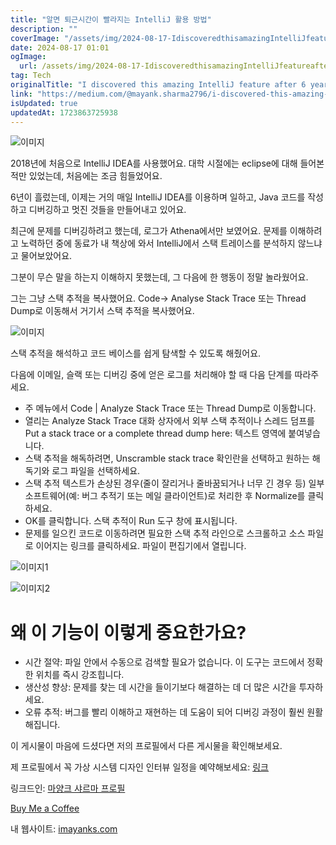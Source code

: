 ```yaml
---
title: "알면 퇴근시간이 빨라지는 IntelliJ 활용 방법"
description: ""
coverImage: "/assets/img/2024-08-17-IdiscoveredthisamazingIntelliJfeatureafter6years_0.png"
date: 2024-08-17 01:01
ogImage:
  url: /assets/img/2024-08-17-IdiscoveredthisamazingIntelliJfeatureafter6years_0.png
tag: Tech
originalTitle: "I discovered this amazing IntelliJ feature after 6 years"
link: "https://medium.com/@mayank.sharma2796/i-discovered-this-amazing-intellij-feature-after-6-years-72eeb58f1349"
isUpdated: true
updatedAt: 1723863725938
---
```


![이미지](/assets/img/2024-08-17-IdiscoveredthisamazingIntelliJfeatureafter6years_0.png)

2018년에 처음으로 IntelliJ IDEA를 사용했어요. 대학 시절에는 eclipse에 대해 들어본 적만 있었는데, 처음에는 조금 힘들었어요.

6년이 흘렀는데, 이제는 거의 매일 IntelliJ IDEA를 이용하며 일하고, Java 코드를 작성하고 디버깅하고 멋진 것들을 만들어내고 있어요.

최근에 문제를 디버깅하려고 했는데, 로그가 Athena에서만 보였어요. 문제를 이해하려고 노력하던 중에 동료가 내 책상에 와서 IntelliJ에서 스택 트레이스를 분석하지 않느냐고 물어보았어요.

<div class="content-ad"></div>

그분이 무슨 말을 하는지 이해하지 못했는데, 그 다음에 한 행동이 정말 놀라웠어요.

그는 그냥 스택 추적을 복사했어요. Code→ Analyse Stack Trace 또는 Thread Dump로 이동해서 거기서 스택 추적을 복사했어요.

![이미지](/assets/img/2024-08-17-IdiscoveredthisamazingIntelliJfeatureafter6years_1.png)

스택 추적을 해석하고 코드 베이스를 쉽게 탐색할 수 있도록 해줬어요.

<div class="content-ad"></div>

다음에 이메일, 슬랙 또는 디버깅 중에 얻은 로그를 처리해야 할 때 다음 단계를 따라주세요.

- 주 메뉴에서 Code | Analyze Stack Trace 또는 Thread Dump로 이동합니다.
- 열리는 Analyze Stack Trace 대화 상자에서 외부 스택 추적이나 스레드 덤프를 Put a stack trace or a complete thread dump here: 텍스트 영역에 붙여넣습니다.
- 스택 추적을 해독하려면, Unscramble stack trace 확인란을 선택하고 원하는 해독기와 로그 파일을 선택하세요.
- 스택 추적 텍스트가 손상된 경우(줄이 잘리거나 줄바꿈되거나 너무 긴 경우 등) 일부 소프트웨어(예: 버그 추적기 또는 메일 클라이언트)로 처리한 후 Normalize를 클릭하세요.
- OK를 클릭합니다. 스택 추적이 Run 도구 창에 표시됩니다.
- 문제를 일으킨 코드로 이동하려면 필요한 스택 추적 라인으로 스크롤하고 소스 파일로 이어지는 링크를 클릭하세요. 파일이 편집기에서 열립니다.

![이미지1](/assets/img/2024-08-17-IdiscoveredthisamazingIntelliJfeatureafter6years_2.png)

![이미지2](/assets/img/2024-08-17-IdiscoveredthisamazingIntelliJfeatureafter6years_3.png)

<div class="content-ad"></div>

# 왜 이 기능이 이렇게 중요한가요?

- 시간 절약: 파일 안에서 수동으로 검색할 필요가 없습니다. 이 도구는 코드에서 정확한 위치를 즉시 강조힙니다.
- 생산성 향상: 문제를 찾는 데 시간을 들이기보다 해결하는 데 더 많은 시간을 투자하세요.
- 오류 추적: 버그를 빨리 이해하고 재현하는 데 도움이 되어 디버깅 과정이 훨씬 원활해집니다.

이 게시물이 마음에 드셨다면 저의 프로필에서 다른 게시물을 확인해보세요.

제 프로필에서 꼭 가상 시스템 디자인 인터뷰 일정을 예약해보세요: [링크](https://www.meetapro.com/provider/listing/160769)

<div class="content-ad"></div>

링크드인: [마양크 샤르마 프로필](https://www.linkedin.com/in/mayank-sharma-2002bb10b/)

[Buy Me a Coffee](www.buymeacoffee.com)

내 웹사이트: [imayanks.com](imayanks.com)
